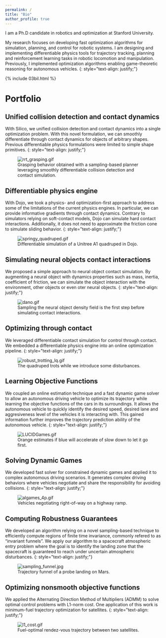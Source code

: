 ```yaml
---
permalink: /
title: "Bio"
author_profile: true
---
```



I am a Ph.D candidate in robotics and optimization at Stanford University. 

My research focuses on developing fast optimization algorithms for simulation, planning, and control for robotic systems. I am designing and implementing differentiable physics tools for trajectory tracking, planning and reinforcement learning tasks in robotic locomotion and manipulation. Previously, I implemented optimization algorithms enabling game-theoretic reasoning for autonomous vehicles.
{: style="text-align: justify;"}


{% include 03bil.html %} 


# Portfolio

## Unified collision detection and contact dynamics
With Silico, we unified collision detection and contact dynamics into a single optimization problem. With this novel formulation, we can smoothly differentiate through contact dynamics for objects of arbitrary shapes. Previous differentiable physics formulations were limited to simple shape primitives.
{: style="text-align: justify;"}

<!-- <figure style="width: 600px" class="align-center"> -->
<figure class="align-center">
    <img 
        src="{{ site.url }}{{ site.baseurl }}/assets/papers/silico/rrt_grasping.gif"
        alt="rrt_grasping.gif" 
    />
    <figcaption>Grasping behavior obtained with a sampling-based planner leveraging smoothly differentiable collision detection and contact simulation.</figcaption>
</figure> 


## Differentiable physics engine
With Dojo, we took a physics- and optimization-first approach to address some of the limitations of the current physics engines. In particular, we can provide informative gradients through contact dynamics. Contrary to simulators relying on soft-contact models, Dojo can simulate hard contact interactions. Additionally, it does not need to approximate the friction cone to simulate sliding behavior.
{: style="text-align: justify;"}

<!-- <figure style="width: 600px" class="align-center"> -->
<!-- style="height: 530px; object-fit: cover; object-position: 0 100%;"  -->
<figure class="align-center">
    <img 
        src="{{ site.url }}{{ site.baseurl }}/assets/papers/dojo/springy_quadruped.gif"
        alt="springy_quadruped.gif" 
    />
    <figcaption>Differentiable simulation of a Unitree A1 quadruped in Dojo.</figcaption>
</figure> 


## Simulating neural objects contact interactions
We proposed a simple approach to neural object contact simulation. By augmenting a neural object with dynamics properties such as mass, inertia, coefficient of friction, we can simulate the object interaction with the environment, other objects or even oter neural objects.
{: style="text-align: justify;"}

<!-- <figure style="width: 600px" class="align-center"> -->
<figure class="align-center">
    <img 
        src="{{ site.url }}{{ site.baseurl }}/assets/papers/dano/dano.gif"
        alt="dano.gif" 
    />
    <figcaption>Sampling the neural object density field is the first step before simulating contact interactions.</figcaption>
</figure> 



## Optimizing through contact
We leveraged differentiable contact simulation for control through contact. We embedded a differentiable physics engine into an online optimization pipeline.
{: style="text-align: justify;"}

<!-- <figure style="width: 600px" class="align-center"> -->
<figure class="align-center">
    <img 
        src="{{ site.url }}{{ site.baseurl }}/assets/papers/cimpc/robust_trotting_lq.gif" 
        alt="robust_trotting_lq.gif" 
    />
    <figcaption>The quadruped trots while we introduce some disturbances.</figcaption>
</figure> 




## Learning Objective Functions
We coupled an online estimation technique and a fast dynamic game solver to allow an autonomous driving vehicle to optimize its trajectory while learning the objective functions of the cars in its surroundings. It allows the autonomous vehicle to quickly identify the desired speed, desired lane and aggresiveness level of the vehicles it is interacting with. This gained information further improves the trajectory prediction ability of the autonomous vehicle.
{: style="text-align: justify;"}

<!-- <figure style="width: 600px" class="align-center"> -->
<figure class="align-center">
    <img 
        src="{{ site.url }}{{ site.baseurl }}/assets/papers/lucidgames/LUCIDGames.gif" 
        alt="LUCIDGames.gif" 
    />
    <figcaption>Orange estimates if blue will accelerate of slow down to let it go first.</figcaption>
</figure> 



## Solving Dynamic Games
We developed fast solver for constrained dynamic games and applied it to complex autonomous driving scenarios. It generates complex driving behaviors where vehicles negotiate and share the responsibility for avoiding collisions.
{: style="text-align: justify;"}

<!-- <figure style="width: 600px" class="align-center"> -->
<figure class="align-center">
    <img 
        src="{{ site.url }}{{ site.baseurl }}/assets/papers/algames/algames_4p.gif" 
        alt="algames_4p.gif" 
    />
    <figcaption>Vehicles negotiating right-of-way on a highway ramp.</figcaption>
</figure> 



## Computing Robustness Guarantees
We developed an algorithm relying on a novel sampling-based technique to efficiently compute regions of finite time invariance, commonly refered to as “invariant funnels”. We apply our algorithm to a spacecraft atmospheric entry problem where the goal is to identify the landing zone that the spacecraft is guaranteed to reach under uncertain atmospheric disturbances.
{: style="text-align: justify;"}

<!-- <figure style="width: 600px" class="align-center"> -->
<figure class="align-center">
    <img 
        src="{{ site.url }}{{ site.baseurl }}/assets/papers/funnel/sampling_funnel.jpg" 
        alt="sampling_funnel.jpg" 
    />
    <figcaption>Trajectory funnel of a probe landing on Mars.</figcaption>
</figure> 




## Optimizing nonsmooth objective functions
We applied the Alternating Direction Method of Multipliers (ADMM) to solve optimal control problems with L1-norm cost. One application of this work is minimum-fuel trajectory optimization for satellites.
{: style="text-align: justify;"}

<!-- <figure style="width: 600px" class="align-center"> -->
<figure class="align-center">
    <img 
        src="{{ site.url }}{{ site.baseurl }}/assets/papers/l1_cost/l1_cost.gif" 
        alt="l1_cost.gif" 
    />
    <figcaption>Fuel-optimal rendez-vous trajectory between two satellites.</figcaption>
</figure> 

